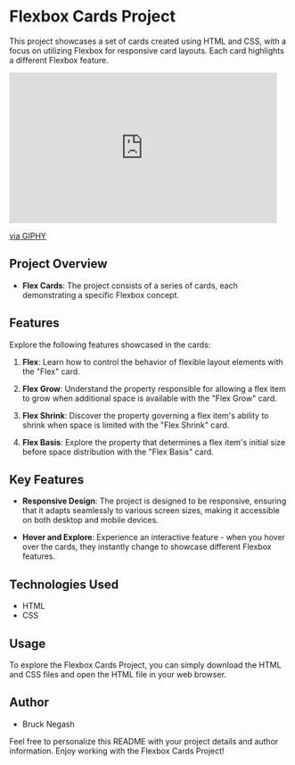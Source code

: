 # Flexbox Cards Project

This project showcases a set of cards created using HTML and CSS, with a focus on utilizing Flexbox for responsive card layouts. Each card highlights a different Flexbox feature.

<!-- Embed Giphy -->
<iframe src="https://giphy.com/embed/trWb981YxJ4qJqCdmz" width="480" height="270" frameborder="0" class="giphy-embed" allowfullscreen></iframe>
<p><a href="https://giphy.com/gifs/trWb981YxJ4qJqCdmz">via GIPHY</a></p>

## Project Overview

- **Flex Cards**: The project consists of a series of cards, each demonstrating a specific Flexbox concept.

## Features

Explore the following features showcased in the cards:

1. **Flex**: Learn how to control the behavior of flexible layout elements with the "Flex" card.

2. **Flex Grow**: Understand the property responsible for allowing a flex item to grow when additional space is available with the "Flex Grow" card.

3. **Flex Shrink**: Discover the property governing a flex item's ability to shrink when space is limited with the "Flex Shrink" card.

4. **Flex Basis**: Explore the property that determines a flex item's initial size before space distribution with the "Flex Basis" card.

## Key Features

- **Responsive Design**: The project is designed to be responsive, ensuring that it adapts seamlessly to various screen sizes, making it accessible on both desktop and mobile devices.

- **Hover and Explore**: Experience an interactive feature - when you hover over the cards, they instantly change to showcase different Flexbox features.

## Technologies Used

- HTML
- CSS

## Usage

To explore the Flexbox Cards Project, you can simply download the HTML and CSS files and open the HTML file in your web browser.

## Author

- Bruck Negash

Feel free to personalize this README with your project details and author information. Enjoy working with the Flexbox Cards Project!
